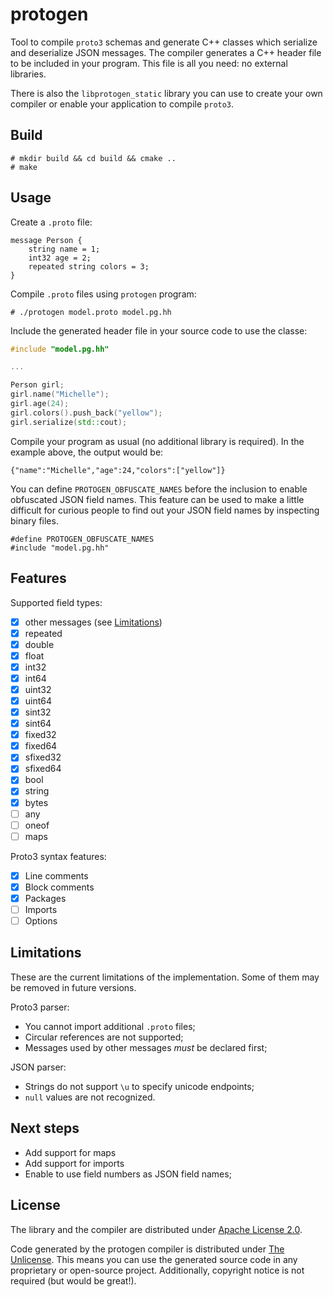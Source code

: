 # protogen

Tool to compile ``proto3`` schemas and generate C++ classes which serialize and deserialize JSON messages. The compiler generates a C++ header file to be included in your program. This file is all you need: no external libraries.

There is also the ``libprotogen_static`` library you can use to create your own compiler or enable your application to compile ``proto3``.

## Build

```
# mkdir build && cd build && cmake ..
# make
```

## Usage

Create a ``.proto`` file:

```
message Person {
    string name = 1;
    int32 age = 2;
    repeated string colors = 3;
}
```

Compile ``.proto`` files using ``protogen`` program:

```
# ./protogen model.proto model.pg.hh
```

Include the generated header file in your source code to use the classe:

```c++
#include "model.pg.hh"

...

Person girl;
girl.name("Michelle");
girl.age(24);
girl.colors().push_back("yellow");
girl.serialize(std::cout);

```

Compile your program as usual (no additional library is required). In the example above, the output would be:

```
{"name":"Michelle","age":24,"colors":["yellow"]}
```

You can define `PROTOGEN_OBFUSCATE_NAMES` before the inclusion to enable obfuscated JSON field names. This feature can be used to make a little difficult for curious people to find out your JSON field names by inspecting binary files.

```
#define PROTOGEN_OBFUSCATE_NAMES
#include "model.pg.hh"
```

## Features

Supported field types:
- [x] other messages (see [Limitations](#Limitations))
- [x] repeated
- [x] double
- [x] float
- [x] int32
- [x] int64
- [x] uint32
- [x] uint64
- [x] sint32
- [x] sint64
- [x] fixed32
- [x] fixed64
- [x] sfixed32
- [x] sfixed64
- [x] bool
- [x] string
- [x] bytes
- [ ] any
- [ ] oneof
- [ ] maps

Proto3 syntax features:
- [x] Line comments
- [x] Block comments
- [x] Packages
- [ ] Imports
- [ ] Options

## Limitations

These are the current limitations of the implementation. Some of them may be removed in future versions.

Proto3 parser:
- You cannot import additional ``.proto`` files;
- Circular references are not supported;
- Messages used by other messages *must* be declared first;

JSON parser:
- Strings do not support ``\u`` to specify unicode endpoints;
- ``null`` values are not recognized.

## Next steps

- Add support for maps
- Add support for imports
- Enable to use field numbers as JSON field names;

## License

The library and the compiler are distributed under [Apache License 2.0](http://www.apache.org/licenses/LICENSE-2.0).

Code generated by the protogen compiler is distributed under [The Unlicense](http://unlicense.org). This means you can use the generated source code in any proprietary or open-source project. Additionally, copyright notice is not required (but would be great!).